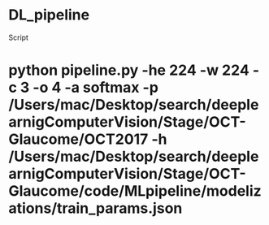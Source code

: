 # DL_pipeline
Script
# python  pipeline.py -he 224 -w 224 -c 3 -o 4 -a softmax -p /Users/mac/Desktop/search/deeplearnigComputerVision/Stage/OCT-Glaucome/OCT2017 -h /Users/mac/Desktop/search/deeplearnigComputerVision/Stage/OCT-Glaucome/code/MLpipeline/modelizations/train_params.json